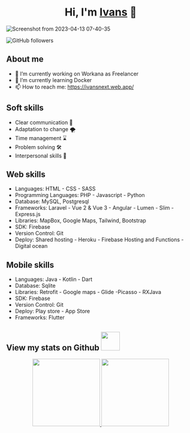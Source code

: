 <div align="center">
<h1 align="center">Hi, I'm <a href="https://ivansnext.web.app">Ivans</a> 👋</h1>
</div>

![Screenshot from 2023-04-13 07-40-35](https://user-images.githubusercontent.com/24858611/231801349-5b766a5b-c455-40c4-b640-a99a66386b35.png)

![GitHub followers](https://img.shields.io/github/followers/Ivans51?style=social)

## About me

- 🔭 I’m currently working on Workana as Freelancer
- 🌱 I’m currently learning Docker
- 📫 How to reach me: https://ivansnext.web.app/

## Soft skills

* Clear communication 💬
* Adaptation to change 🌪️
* Time management ⌛
* Problem solving 🛠️
* Interpersonal skills 💛

## Web skills

* Languages: HTML - CSS - SASS
* Programming Languages: PHP - Javascript - Python 
* Database: MySQL, Postgresql
* Frameworks: Laravel - Vue 2 & Vue 3 - Angular - Lumen - Slim - Express.js
* Libraries: MapBox, Google Maps, Tailwind, Bootstrap
* SDK: Firebase
* Version Control: Git
* Deploy: Shared hosting - Heroku - Firebase Hosting and Functions - Digital ocean

## Mobile skills

* Languages: Java - Kotlin - Dart
* Database: Sqlite
* Libraries: Retrofit - Google maps - Glide -Picasso - RXJava
* SDK: Firebase
* Version Control: Git
* Deploy: Play store - App Store
* Frameworks: Flutter

## View my stats on Github <img src="https://media.giphy.com/media/VgCDAzcKvsR6OM0uWg/giphy.gif" width="50"> 

<p align="center">
<a href="https://github.com/ivans51">
  <img height="180em" src="https://github-readme-stats-eight-theta.vercel.app/api?username=ivans51&show_icons=true&theme=algolia&include_all_commits=true&count_private=true"/>
  <img height="180em" src="https://github-readme-stats-eight-theta.vercel.app/api/top-langs/?username=ivans51&layout=compact&langs_count=8&theme=algolia"/>
</a>
</p>


<!--
**Ivans51/Ivans51** is a ✨ _special_ ✨ repository because its `README.md` (this file) appears on your GitHub profile.

Here are some ideas to get you started:

- 🔭 I’m currently working on ...
- 🌱 I’m currently learning ...
- 👯 I’m looking to collaborate on ...
- 🤔 I’m looking for help with ...
- 💬 Ask me about ...
- 📫 How to reach me: ...
- 😄 Pronouns: ...
- ⚡ Fun fact: ...
-->
